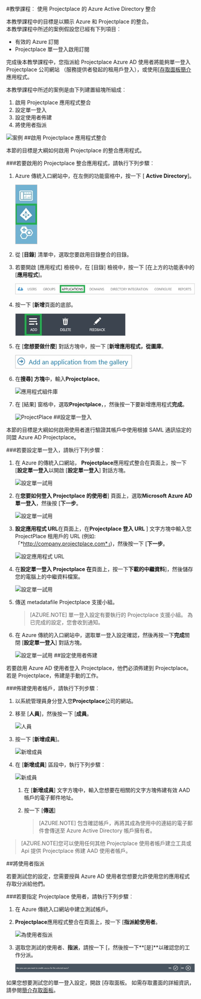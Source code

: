 <properties 
    pageTitle="教學課程︰ Azure Active Directory 整合 Projectplace |Microsoft Azure" 
    description="瞭解如何使用 Projectplace 與 Azure Active Directory 啟用單一登入、 自動化佈建和更多 ！" 
    services="active-directory" 
    authors="jeevansd"  
    documentationCenter="na" 
    manager="femila"/>
<tags 
    ms.service="active-directory" 
    ms.devlang="na" 
    ms.topic="article" 
    ms.tgt_pltfrm="na" 
    ms.workload="identity" 
    ms.date="09/26/2016" 
    ms.author="jeedes" />

#<a name="tutorial-azure-active-directory-integration-with-projectplace"></a>教學課程︰ 使用 Projectplace 的 Azure Active Directory 整合
  
本教學課程中的目標是以顯示 Azure 和 Projectplace 的整合。  
本教學課程中所述的案例假設您已經有下列項目︰

-   有效的 Azure 訂閱
-   Projectplace 單一登入啟用訂閱
  
完成後本教學課程中，您指派給 Projectplace Azure AD 使用者將能夠單一登入 Projectplace 公司網站 （服務提供者發起的租用戶登入），或使用[[存取面板簡介](active-directory-saas-access-panel-introduction.md)應用程式。
  
本教學課程中所述的案例是由下列建置組塊所組成︰

1.  啟用 Projectplace 應用程式整合
2.  設定單一登入
3.  設定使用者佈建
4.  將使用者指派

![案例](./media/active-directory-saas-projectplace-tutorial/IC790217.png "案例")
##<a name="enabling-the-application-integration-for-projectplace"></a>啟用 Projectplace 應用程式整合
  
本節的目標是大綱如何啟用 Projectplace 的整合應用程式。

###<a name="to-enable-the-application-integration-for-projectplace-perform-the-following-steps"></a>若要啟用的 Projectplace 整合應用程式，請執行下列步驟︰

1.  Azure 傳統入口網站中，在左側的功能窗格中，按一下 [ **Active Directory**]。

    ![Active Directory](./media/active-directory-saas-projectplace-tutorial/IC700993.png "Active Directory")

2.  從 [**目錄**] 清單中，選取您要啟用目錄整合的目錄。

3.  若要開啟 [應用程式] 檢視中，在 [目錄] 檢視中，按一下 [在上方的功能表中的 [**應用程式**]。

    ![應用程式](./media/active-directory-saas-projectplace-tutorial/IC700994.png "應用程式")

4.  按一下 [**新增**頁面的底部。

    ![新增應用程式](./media/active-directory-saas-projectplace-tutorial/IC749321.png "新增應用程式")

5.  在 [**您想要做什麼**] 對話方塊中，按一下 [**新增應用程式，從圖庫**。

    ![新增 gallerry 應用程式](./media/active-directory-saas-projectplace-tutorial/IC749322.png "新增 gallerry 應用程式")

6.  在**搜尋] 方塊**中，輸入**Projectplace**。

    ![應用程式組件庫](./media/active-directory-saas-projectplace-tutorial/IC790218.png "應用程式組件庫")

7.  在 [結果] 窗格中，選取**Projectplace**，，然後按一下要新增應用程式**完成**。

    ![ProjectPlace](./media/active-directory-saas-projectplace-tutorial/IC790219.png "ProjectPlace")
##<a name="configuring-single-sign-on"></a>設定單一登入
  
本節的目標是大綱如何啟用使用者進行驗證其帳戶中使用根據 SAML 通訊協定的同盟 Azure AD Projectplace。

###<a name="to-configure-single-sign-on-perform-the-following-steps"></a>若要設定單一登入，請執行下列步驟︰

1.  在 Azure 的傳統入口網站， **Projectplace**應用程式整合在頁面上，按一下 [**設定單一登入**以開啟 [**設定單一登入**] 對話方塊。

    ![設定單一試用](./media/active-directory-saas-projectplace-tutorial/IC790220.png "設定單一試用")

2.  在**您要如何登入 Projectplace 的使用者**] 頁面上，選取**Microsoft Azure AD 單一登入**，然後按 [**下一步**。

    ![設定單一試用](./media/active-directory-saas-projectplace-tutorial/IC790221.png "設定單一試用")

3.  **設定應用程式 URL**在頁面上，在**Projectplace 登入 URL** ] 文字方塊中輸入您 ProjectPlace 租用戶的 URL (例如: 「*http://company.projectplace.com*」)，然後按一下 [**下一步**。

    ![設定應用程式 URL](./media/active-directory-saas-projectplace-tutorial/IC790222.png "設定應用程式 URL")

4.  在**設定單一登入 Projectplace 在**頁面上，按一下**下載的中繼資料**]，然後儲存您的電腦上的中繼資料檔案。

    ![設定單一試用](./media/active-directory-saas-projectplace-tutorial/IC790223.png "設定單一試用")

5.  傳送 metadatafile Projectplace 支援小組。

    >[AZURE.NOTE] 單一登入設定有要執行的 Projectplace 支援小組。 為已完成的設定，您會收到通知。

6.  在 Azure 傳統的入口網站中，選取單一登入設定確認，然後再按一下**完成**關閉 [**設定單一登入**] 對話方塊。

    ![設定單一試用](./media/active-directory-saas-projectplace-tutorial/IC790227.png "設定單一試用")
##<a name="configuring-user-provisioning"></a>設定使用者佈建
  
若要啟用 Azure AD 使用者登入 Projectplace，他們必須佈建到 Projectplace。  
若是 Projectplace，佈建是手動的工作。

###<a name="to-provision-a-user-accounts-perform-the-following-steps"></a>佈建使用者帳戶，請執行下列步驟︰

1.  以系統管理員身分登入您**Projectplace**公司的網站。

2.  移至 [**人員**]，然後按一下 [**成員**。

    ![人員](./media/active-directory-saas-projectplace-tutorial/IC790228.png "人員")

3.  按一下 [**新增成員**]。

    ![新增成員](./media/active-directory-saas-projectplace-tutorial/IC790232.png "新增成員")

4.  在 [**新增成員**] 區段中，執行下列步驟︰

    ![新成員](./media/active-directory-saas-projectplace-tutorial/IC790233.png "新成員")

    1.  在 [**新增成員**] 文字方塊中，輸入您想要在相關的文字方塊佈建有效 AAD 帳戶的電子郵件地址。
    2.  按一下 [**傳送**]

        >[AZURE.NOTE] 包含確認帳戶，再將其成為使用中的連結的電子郵件會傳送至 Azure Active Directory 帳戶擁有者。
    
>[AZURE.NOTE]您可以使用任何其他 Projectplace 使用者帳戶建立工具或 Api 提供 Projectplace 佈建 AAD 使用者帳戶。

##<a name="assigning-users"></a>將使用者指派
  
若要測試您的設定，您需要授與 Azure AD 使用者您想要允許使用您的應用程式存取分派給他們。

###<a name="to-assign-users-to-projectplace-perform-the-following-steps"></a>若要指定 Projectplace 使用者，請執行下列步驟︰

1.  在 Azure 傳統入口網站中建立測試帳戶。

2.  **Projectplace**應用程式整合在頁面上，按一下 [**指派給使用者**。

    ![為使用者指派](./media/active-directory-saas-projectplace-tutorial/IC790234.png "為使用者指派")

3.  選取您測試的使用者、**指派**，請按一下 [，然後按一下**[是]**以確認您的工作分派。

    ![[是]](./media/active-directory-saas-projectplace-tutorial/IC767830.png "[是]")
  
如果您想要測試您的單一登入設定，開啟 [存取面板。 如需存取畫面的詳細資訊，請參閱[簡介存取面板](active-directory-saas-access-panel-introduction.md)。